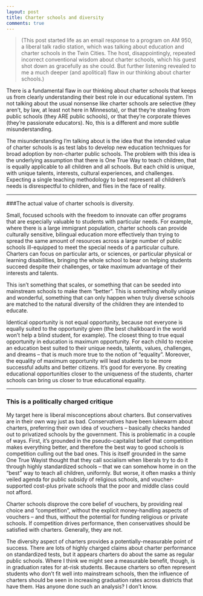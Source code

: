 ```yaml
---
layout: post
title: Charter schools and diversity
comments: true
---
```


>(This post started life as an email response to a program on AM 950, a liberal talk radio station, which was talking about education and charter schools in the Twin Cities. The host, disappointingly, repeated incorrect conventional wisdom about charter schools, which his guest shot down as gracefully as she could. But further listening revealed to me a much deeper (and apolitical) flaw in our thinking about charter schools.)

There is a fundamental flaw in our thinking about charter schools that keeps us from clearly understanding their best role in our educational system. I’m not talking about the usual nonsense like charter schools are selective (they aren’t, by law, at least not here in Minnesota), or that they’re stealing from public schools (they ARE public schools), or that they’re corporate thieves (they’re passionate educators). No, this is a different and more subtle misunderstanding.

The misunderstanding I’m talking about is the idea that the intended value of charter schools is as test labs to develop new education techniques for broad adoption by non-charter public schools. The problem with this idea is the underlying assumption that there is One True Way to teach children, that is equally applicable to all children and all schools. But each child is unique, with unique talents, interests, cultural experiences, and challenges. Expecting a single teaching methodology to best represent all children’s needs is disrespectful to children, and flies in the face of reality.

<!-- more -->

***

###The actual value of charter schools is diversity. 

Small, focused schools with the freedom to innovate can offer programs that are especially valuable to students with particular needs. For example, where there is a large immigrant population, charter schools can provide culturally sensitive, bilingual education more effectively than trying to spread the same amount of resources across a large number of public schools ill-equipped to meet the special needs of a particular culture. Charters can focus on particular arts, or sciences, or particular physical or learning disabilities, bringing the whole school to bear on helping students succeed despite their challenges, or take maximum advantage of their interests and talents.

This isn’t something that scales, or something that can be seeded into mainstream schools to make them “better”. This is something wholly unique and wonderful, something that can only happen when truly diverse schools are matched to the natural diversity of the children they are intended to educate.

Identical opportunity is not equal opportunity, because not everyone is equally suited to the opportunity given (the best chalkboard in the world won’t help a blind student, for example). The closest thing to true equal opportunity in education is maximum opportunity. For each child to receive an education best suited to their unique needs, talents, values, challenges, and dreams – that is much more true to the notion of “equality”. Moreover, the equality of maximum opportunity will lead students to be more successful adults and better citizens. It’s good for everyone. By creating educational opportunities closer to the uniqueness of the students, charter schools can bring us closer to true educational equality.

***

### This is a politically charged critique

My target here is liberal misconceptions about charters. But conservatives are in their own way just as bad. Conservatives have been lukewarm about charters, preferring their own idea of vouchers – basically checks handed out to privatized schools by the government. This is problematic in a couple of ways. First, it’s grounded in the pseudo-capitalist belief that competition makes everything better, and therefore the best way to good schools is competition culling out the bad ones. This is itself grounded in the same One True Wayist thought that they call socialism when liberals try to do it through highly standardized schools – that we can somehow home in on the “best” way to teach all children, uniformly. But worse, it often masks a thinly veiled agenda for public subsidy of religious schools, and voucher-supported cost-plus private schools that the poor and middle class could not afford.

Charter schools disprove the core belief of vouchers, by providing real choice and “competition”, without the explicit money-handling aspects of vouchers – and thus, without the potential for funding religious or private schools. If competition drives performance, then conservatives should be satisfied with charters. Generally, they are not.

The diversity aspect of charters provides a potentially-measurable point of success. There are lots of highly charged claims about charter performance on standardized tests, but it appears charters do about the same as regular public schools. Where I think we might see a measurable benefit, though, is in graduation rates for at-risk students. Because charters so often represent students who don’t fit well into mainstream schools, then the influence of charters should be seen in increasing graduation rates across districts that have them. Has anyone done such an analysis? I don’t know.
